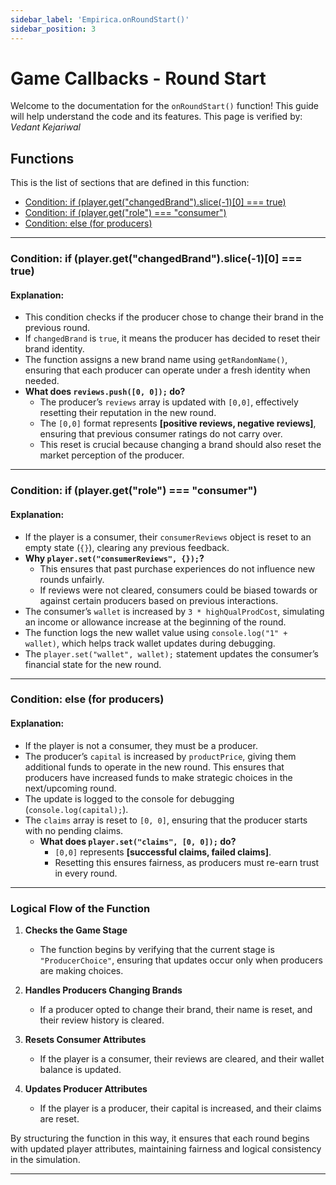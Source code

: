 ```yaml
---
sidebar_label: 'Empirica.onRoundStart()'
sidebar_position: 3
---
```


# <span class="h1style">Game Callbacks - Round Start</span>
Welcome to the documentation for the `onRoundStart()` function! This guide will help understand the code and its features. This page is verified by: *Vedant Kejariwal*

## <span class="h2style">Functions</span>
This is the list of sections that are defined in this function:
- [Condition: if (player.get("changedBrand").slice(-1)[0] === true)](#condition-if-playerget"changedbrand"slice(1)[0]-true)
- [Condition: if (player.get("role") === "consumer")](#condition-if-playergetrole--consumer)
- [Condition: else (for producers)](#condition-else-for-producers)

---

### <span class="custom-function-heading">Condition: if (player.get("changedBrand").slice(-1)[0] === true)</span>

#### Explanation:
- This condition checks if the producer chose to change their brand in the previous round.
- If `changedBrand` is `true`, it means the producer has decided to reset their brand identity.
- The function assigns a new brand name using `getRandomName()`, ensuring that each producer can operate under a fresh identity when needed.
- **What does `reviews.push([0, 0]);` do?**  
  - The producer’s `reviews` array is updated with `[0,0]`, effectively resetting their reputation in the new round.
  - The `[0,0]` format represents **[positive reviews, negative reviews]**, ensuring that previous consumer ratings do not carry over.
  - This reset is crucial because changing a brand should also reset the market perception of the producer.

---

### <span class="custom-function-heading">Condition: if (player.get("role") === "consumer")</span>

#### Explanation:
- If the player is a consumer, their `consumerReviews` object is reset to an empty state (`{}`), clearing any previous feedback.
- **Why `player.set("consumerReviews", {});`?**  
  - This ensures that past purchase experiences do not influence new rounds unfairly.
  - If reviews were not cleared, consumers could be biased towards or against certain producers based on previous interactions.
- The consumer’s `wallet` is increased by `3 * highQualProdCost`, simulating an income or allowance increase at the beginning of the round.
- The function logs the new wallet value using `console.log("1" + wallet)`, which helps track wallet updates during debugging.
- The `player.set("wallet", wallet);` statement updates the consumer’s financial state for the new round.

---

### <span class="custom-function-heading">Condition: else (for producers)</span>

#### Explanation:
- If the player is not a consumer, they must be a producer.
- The producer’s `capital` is increased by `productPrice`, giving them additional funds to operate in the new round. This ensures that producers have increased funds to make strategic choices in the next/upcoming round.
- The update is logged to the console for debugging (`console.log(capital);`).
- The `claims` array is reset to `[0, 0]`, ensuring that the producer starts with no pending claims.
  - **What does `player.set("claims", [0, 0]);` do?**  
    - `[0,0]` represents **[successful claims, failed claims]**.
    - Resetting this ensures fairness, as producers must re-earn trust in every round.

---

### <span class="custom-function-heading">Logical Flow of the Function</span>

1. **Checks the Game Stage**  
   - The function begins by verifying that the current stage is `"ProducerChoice"`, ensuring that updates occur only when producers are making choices.

2. **Handles Producers Changing Brands**  
   - If a producer opted to change their brand, their name is reset, and their review history is cleared.

3. **Resets Consumer Attributes**  
   - If the player is a consumer, their reviews are cleared, and their wallet balance is updated.

4. **Updates Producer Attributes**  
   - If the player is a producer, their capital is increased, and their claims are reset.

By structuring the function in this way, it ensures that each round begins with updated player attributes, maintaining fairness and logical consistency in the simulation.

---